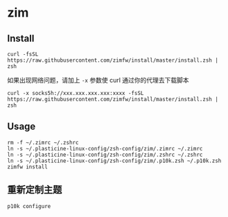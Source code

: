# zim

## Install

```shell
curl -fsSL https://raw.githubusercontent.com/zimfw/install/master/install.zsh | zsh
```

如果出现网络问题，请加上 `-x` 参数使 curl 通过你的代理去下载脚本

```shell
curl -x socks5h://xxx.xxx.xxx.xxx:xxxx -fsSL https://raw.githubusercontent.com/zimfw/install/master/install.zsh | zsh
```

## Usage

```shell
rm -f ~/.zimrc ~/.zshrc
ln -s ~/.plasticine-linux-config/zsh-config/zim/.zimrc ~/.zimrc
ln -s ~/.plasticine-linux-config/zsh-config/zim/.zshrc ~/.zshrc
ln -s ~/.plasticine-linux-config/zsh-config/zim/.p10k.zsh ~/.p10k.zsh
zimfw install
```

## 重新定制主题

```shell
p10k configure
```
